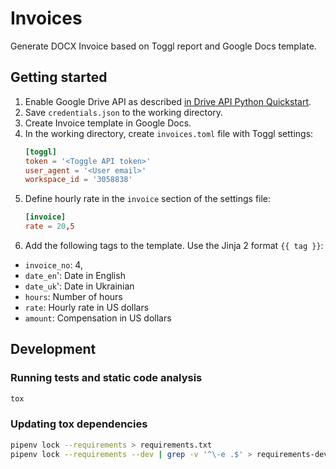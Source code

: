 # Invoices

Generate DOCX Invoice based on Toggl report and Google Docs template.

## Getting started
1) Enable Google Drive API as described 
[in Drive API Python Quickstart](https://developers.google.com/drive/api/v3/quickstart/python).
1) Save `credentials.json` to the working directory.
1) Create Invoice template in Google Docs.
1) In the working directory, create `invoices.toml` file with Toggl settings:
    ```toml
    [toggl]
    token = '<Toggle API token>'
    user_agent = '<User email>'
    workspace_id = '3058838'
    ```
1) Define hourly rate in the `invoice` section of the settings file: 
    ```toml
    [invoice]
    rate = 20,5
    ```
1) Add the following tags to the template. Use the Jinja 2 format `{{ tag }}`: 
  * `invoice_no`: 4,
  * `date_en`': Date in English
  * `date_uk`': Date in Ukrainian
  * `hours`: Number of hours
  * `rate`: Hourly rate in US dollars  
  * `amount`: Compensation in US dollars  

## Development
### Running tests and static code analysis
```bash
tox
``` 

### Updating tox dependencies
```bash
pipenv lock --requirements > requirements.txt
pipenv lock --requirements --dev | grep -v '^\-e .$' > requirements-dev.txt
```  

